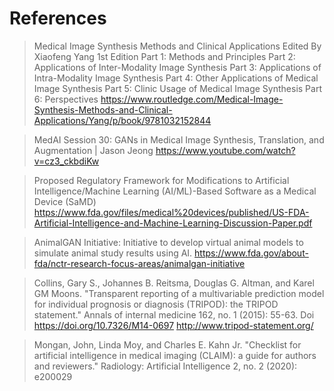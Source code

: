 # References 

> Medical Image Synthesis
Methods and Clinical Applications
Edited By Xiaofeng Yang
1st Edition
Part 1: Methods and Principles
Part 2: Applications of Inter-Modality Image Synthesis 
Part 3: Applications of Intra-Modality Image Synthesis 
Part 4: Other Applications of Medical Image Synthesis 
Part 5: Clinic Usage of Medical Image Synthesis 
Part 6: Perspectives 
https://www.routledge.com/Medical-Image-Synthesis-Methods-and-Clinical-Applications/Yang/p/book/9781032152844


> MedAI Session 30: GANs in Medical Image Synthesis, Translation, and Augmentation | Jason Jeong
https://www.youtube.com/watch?v=cz3_ckbdiKw 

> Proposed Regulatory Framework for Modifications to Artificial
Intelligence/Machine Learning (AI/ML)-Based Software as a Medical Device
(SaMD) 
https://www.fda.gov/files/medical%20devices/published/US-FDA-Artificial-Intelligence-and-Machine-Learning-Discussion-Paper.pdf 

>  AnimalGAN Initiative: Initiative to develop virtual animal models to simulate animal study results using AI.
https://www.fda.gov/about-fda/nctr-research-focus-areas/animalgan-initiative


> Collins, Gary S., Johannes B. Reitsma, Douglas G. Altman, and Karel GM Moons. "Transparent reporting of a multivariable prediction model for individual prognosis or diagnosis (TRIPOD): the TRIPOD statement." Annals of internal medicine 162, no. 1 (2015): 55-63. Doi https://doi.org/10.7326/M14-0697 http://www.tripod-statement.org/

> Mongan, John, Linda Moy, and Charles E. Kahn Jr. "Checklist for artificial intelligence in medical imaging (CLAIM): a guide for authors and reviewers." Radiology: Artificial Intelligence 2, no. 2 (2020): e200029
